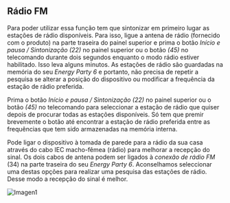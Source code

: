 ## Rádio FM

Para poder utilizar essa função tem que sintonizar em primeiro lugar as estações de rádio disponíveis. Para isso, ligue a antena de rádio (fornecido com o produto) na parte traseira do painel superior e prima o botão *Início e pausa / Sintonização (22)* no painel superior ou o botão *(45)* no telecomando durante dois segundos enquanto o modo rádio estiver habilitado. Isso leva alguns minutos. As estações de rádio são guardadas na memória do seu *Energy Party 6* e portanto, não precisa de repetir a pesquisa se alterar a posição do dispositivo ou modificar a frequência da estação de rádio preferida.

Prima o botão *Início e pausa / Sintonização (22)* no painel superior ou o botão *(45)* no telecomando para seleccionar a estação de rádio que quiser depois de procurar todas as estações disponíveis. Só tem que premir brevemente o botão até encontrar a estação de rádio preferida entre as frequências que tem sido armazenadas na memória interna.

Pode ligar o dispositivo à tomada de parede para a rádio da sua casa através do cabo IEC macho-fêmea (rádio) para melhorar a recepção do sinal. Os dois cabos de antena podem ser ligados à *conexão de rádio FM* (34) na parte traseira do seu *Energy Party 6*. Aconselhamos seleccionar uma destas opções para realizar uma pesquisa das estações de rádio. Desse modo a recepção do sinal é melhor.

   ![Imagen1](http://static.energysistem.com/images/manuals/42360/59563b1c48efa.jpg)


